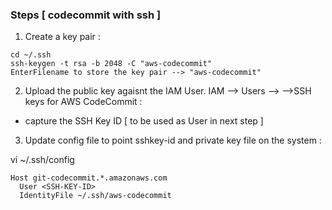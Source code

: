 ### Steps [ codecommit with ssh ]

1. Create a key pair :
  ```
  cd ~/.ssh
  ssh-keygen -t rsa -b 2048 -C "aws-codecommit"
  EnterFilename to store the key pair --> "aws-codecommit"
  ```

2. Upload the public key agaisnt the IAM User.
 IAM --> Users --> <user> -->SSH keys for AWS CodeCommit :
   
  - capture the SSH Key ID [ to be used as User in next step ]

3. Update config file to point sshkey-id and private key file on the system :
  
vi ~/.ssh/config
```
Host git-codecommit.*.amazonaws.com
  User <SSH-KEY-ID>
  IdentityFile ~/.ssh/aws-codecommit 
```
